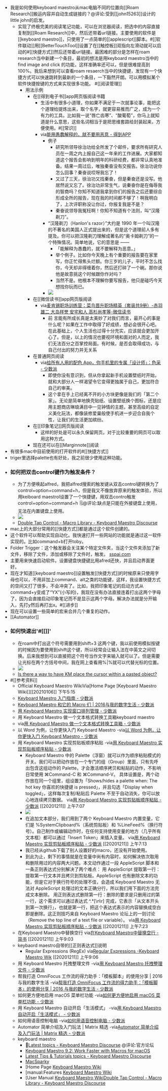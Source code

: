 - 我是如何使用keyboard maestro从mac电脑不同的位置向[[Roam Research]]搬运内容并自动生成链接的？@评论:受到[[john15263]]设计的little john的启发。
    - 实现了终极完美的阅读笔记功能，可以在浏览器阅读，把选中的内容直接复制到[[Roam Research]]中，然后还带着url链接。主要使用的软件是[[keyboard maestro]]，只使用了一点简单的[[applescript]]脚本。#[[软件联动]]用[[BetterTouchTool]]设置了在[[触控板]]双指向左滑动就可以启动的#[[快捷方式]]然后还带着url链接。最困难的部分是怎样在roam research当中新建一个条目，最初的想法是用keyboard maestro当中的find image and click 的功能，这样准确率还可以，但是很难提高到100%。我后来想到可以查看roam resaerch当中的快捷键，发现有一个快捷方式可以快速跳转到最新的一个条目，一下豁然开朗。可以用模拟某个软件快捷按键的方式来实现很多功能。
#[[阅读管理]]
        - 用法示例
            - 在[[得到电子书]]app网页版阅读书籍
                - 生活中有很多小道理，你如果不满足于一次就事论事，能把这个道理给提炼出来，取个名字，就更容易推而广之，成为一个有力的工具。比如我一说“唇亡齿寒”、“酸葡萄”，你马上就知道是什么意思，这些名词相当于是把思维套路给封装起来，方便使用。#[[常识]]
                - via[能用愚蠢解释的，就不要用恶意 - 得到APP](https://www.dedao.cn/article/Q8dpgOa54NZMVzmmZNKByzxkwYm2Rl)
                    - 例子
                        - 研究所领导徐治功给全所发了个邮件，要求所有研究人员在一周之内上报自己这一年来的工作进展。大家都知道这个报告会影响到明年的科研经费，都非常认真地准备。结果一周过后，唯独秦奋没有交报告。徐治功说你怎么回事？秦奋说哎呀我忘了！
                        - 又过了三天，徐治功又找秦奋，但是秦奋还是没写。他居然说又忘了。徐治功非常生气，说秦奋你是在侮辱我的智商吗？你知不知道我拿到你们的报告之后还要综合形成全所的报告，现在我的时间都不够了！啊我明白了，上次评职称没让你过，你报复我是不是？
                        - 秦奋说领导我冤枉啊！你知不知道有个法则，叫“汉隆剃刀”。
                    - “汉隆剃刀（Hanlon's razor）”大约是 1990 年一个叫汉隆的不著名的美国人正式提出来的，但是这个道理前人多有提及。你可以把汉隆剃刀理解成著名的“奥卡姆剃刀”的一个特殊情况。简单地说，它的意思是 ——
                        - 「能解释为愚蠢的，就不要解释为恶意。」
                        - 举个例子。比如你今天晚上有个重要的报告要在家里写，你正忙得焦头烂额。你三岁的儿子，平时不怎么找你，今天却非得缠着你，然后还打碎了一个碗。那你说他是故意挑这个时候跟你作对吗？
                        - 当然不是。他根本不理解你要写报告，他只是碰巧今天想找你玩而已。
                    - ![](https://firebasestorage.googleapis.com/v0/b/firescript-577a2.appspot.com/o/imgs%2Fapp%2Fxinyiheng%2F32oy32xAHh.png?alt=media&token=e72996f1-6ee3-4956-a669-a030675e1a61)
            - 在[[微信读书]]app网页版阅读
                - via[麦肯锡职场训练营：菜鸟晋升职场精英（套装共9册）-赤羽雄二 大岛祥誉 安宅和人 高杉尚孝等-微信读书](https://weread.qq.com/web/reader/277327d071916d4e277776eke4d32d5015e4da3b7fbb1fa)
                    - 前 言能有所成长真是太美妙了对我们而言，最开心的事是什么呢？如果在工作中取得了好成绩，想必会很开心吧。在此基础上，个人生活也过得十分充实，应该就会更加开心了。但是，以上的情况也要视环境和面对的人而定，我们无法百分之百掌控局面。有时候，是否会取得成功，与自己付出的努力并无关系
            - 在普通网页阅读
                - via[给所有人用的配色 App，你手机里的专属「设计师」：色采 - 少数派](https://sspai.com/post/63476)
                    - 即使你没有意识到，但从你拿起新手机设置壁纸时开始，就和大部分人一样渴望令它变得更独属于自己，更加符合自己的审美。
                    - 这个拿在手上已经离不开的小方块更像是我们的「第二个家」。无论是简单地换壳贴纸、设置壁纸换个图标，还是应用主题商店琳琅满目中一见钟情的主题，甚至高级的自定义美化玩法，都像装修爱巢般使手机进一步迎合自我个性，让我们的生活更加缤纷。
            - 在[[印象笔记]]网页版阅读
                - 这样的好处是可以永久保留网页。对于比较重要的网页可以取用这种方式。
            - 现在还可以在[[Marginnote]]阅读
- 有很多mac中目前使用的打开软件的#[[快捷方式]]
- triger里选择palette也有好处，我之前很少使用这种功能。
- ### 如何把双击control键作为触发条件？
    - 为了方便唤起alfred，我把alfred搜索的触发键从双击control键转换为了 control+option+command+h，但是我又不像放弃原来的触发体验，所以用keiboard maestrol设置了一个快捷键，用双击contro触发control+option+command+h 🗒@评论:缺点是只能在外接键盘上使用，无法在内置键盘上使用。
    - ![](https://firebasestorage.googleapis.com/v0/b/firescript-577a2.appspot.com/o/imgs%2Fapp%2Fxinyiheng%2FdQRcjJcHTC.png?alt=media&token=8f8614ae-a156-41ef-a701-61bf418bd0dc)
    - [Double Tap Control - Macro Library - Keyboard Maestro Discourse](https://forum.keyboardmaestro.com/t/double-tap-control/202)
- mac上的大部分常用的[[快捷方式]]都是通过这个软件创建的。
- 这个软件可以帮助实现自动化。我快速打开一些网站的功能就是通过这一软件实现的。比如command+b打开toby。
- Folder Trigger：这个触发器会关注某个特定文件夹，当这个文件夹添加了新文件，移除了文件，添加或移除了文件时，触发。 [sspai.com](https://sspai.com/post/36442)
- 主要用来快速启动软件。设置键盘快捷键比用afred还快，并且启动界面更好。
- 现在才知道[[keyboard maestro]]设置触发[[快捷方式]]的时候原来只使用字母也可以，不用非加上command、alt之类的功能键，这样，我设置快捷方式的空间又打了很多，不会冲突了。比如，我把印象笔记的启动方式从command+y变成了“YX”(小写的)，我现在没有办法直接连着打出这两个字母了，因为会直接启动印象笔记而不是显示这两个字母。解决办法就是分开输入，先打y然后再打出x。#[[进步]]
- 现在可以设置一些简单的宏来合并几个重复的动作。
- [[Automator]]
- ### 如何快速出'#[[]]'
    - 在roam中打出这个符号需要用到shift+3 这两个键，我以前使用模拟按键的时候因为要使用到shift这个键，所以经常会让输入法在中英文之间切换。后来我想到可以直接把这个符号当作文字来输入就可以了。但是需要让光标在两个方括号中间，我在网上查看用%|%就可以代替光标的位置。
    - ![](https://firebasestorage.googleapis.com/v0/b/firescript-577a2.appspot.com/o/imgs%2Fapp%2Fxinyiheng%2FBLBjBN_XsV.png?alt=media&token=47d7bb7c-a1b6-4d61-8240-4edf3ac89b6e)
    - [Is there a way to have KM place the cursor within a pasted object?](https://forum.keyboardmaestro.com/t/is-there-a-way-to-have-km-place-the-cursor-within-a-pasted-object/9365)
- #[[参考资料]]
    - Official Keyboard Maestro WikiVia[Home Page [Keyboard Maestro Wiki[[]](]]https://wiki.keyboardmaestro.com/Home_Page)[[20210106]] 下午5:15 
    - [Keyboard Maestro 入门指南 - 少数派](https://sspai.com/post/36442) 
    - [Keyboard Maestro 和它的 Macro 们 | 2016与我的数字生活 - 少数派](https://sspai.com/post/36707) 
    - [用 Keyboard Maestro 实现窗口排列管理 - 少数派](https://sspai.com/post/55908)
    - 用 Keyboard Maestro 做一个文本格式转换工具箱keyboard maestro
    - via[用 Keyboard Maestro 做一个文本格式转换工具箱 - 少数派](https://sspai.com/post/56851)
    - 以 Word 为例，让你更快入门 Keyboard Maestro
-via[以 Word 为例，让你更快入门 Keyboard Maestro - 少数派](https://sspai.com/post/44091)
    - 用 Keyboard Maestro 实现剪贴板顺序粘贴
-via[用 Keyboard Maestro 实现剪贴板顺序粘贴 - 少数派](https://sspai.com/post/56648)
        - Keyboard Maestro 中的 Palette（浮窗）就可以作为顺序粘贴模式的开关。我们可以把动作放在一个专门的组（Group）里面，只有先呼出包含这组动作的 Palette，才会激活顺序拷贝和粘贴的动作，不影响日常使用 ⌘Command-C 和 ⌘Command-V。
具体设置是，两个动作放在同一个组里，组设置为「Shows/hides a palette when: The hot key 你喜欢的快捷键 is pressed」，并且勾选「Display when toggled」，这样每次复制/粘贴后 Palette 不至于自动消失，你可以放心地连续拷贝数据。
via[用 Keyboard Maestro 实现剪贴板顺序粘贴 - 少数派](https://sspai.com/post/56648)
[[20201211]] 上午7:07
        - ![](https://firebasestorage.googleapis.com/v0/b/firescript-577a2.appspot.com/o/imgs%2Fapp%2Fxinyiheng%2FSuWZKXmP8Y.png?alt=media&token=2ee2a7ae-174b-44ac-b7ad-8018246a3323)
        - 在追加文本部分，我们用到了两个 Keyboard Maestro 内置变量，它们是 %SystemClipboard%（系统剪贴板）和 %LineFeed%（换行符号）。自己制作或编辑动作时，在任何支持使用变量的地方（几乎所有文本框）都可以通过「Insert Token」来插入变量。
via[用 Keyboard Maestro 实现剪贴板顺序粘贴 - 少数派](https://sspai.com/post/56648)
[[20201211]] 上午7:13
        - 我已经从github下载了别人设置好的macro，还没有开始使用。
        - 到此为止，剩下的事情就是在变量中尚有内容时，如何解决依次取用和删除用过的内容两大问题。本文动作通过一段 AppleScript 脚本和一条正则表达式分别解决了两个难点：
用 AppleScript 提取第一行：提取第一行文本并且拷贝到剪贴板。AppleScript 也有删除文本的功能，但是它对于换行符号的处理不佳，会造成 Keyboard Maestro 无法对 AppleScript 处理过的文本正确分行，所以我们用下面的方法完成文本删除。
用正则表达式删除第一行：删除的要求是只删用过的第一行，这个需求可以通过表达式 ^.*[\n\r] 完成，它表示「从文本开头到第一次换行」，也就是第一行，把这个表达式表示的内容替换成空白即是删除。这正则技巧来自 Keyboard Maestro 论坛上的一则讨论（Remove the top line of a text file or variable）。
via[用 Keyboard Maestro 实现剪贴板顺序粘贴 - 少数派](https://sspai.com/post/56648)
[[20201211]] 上午7:23
    - 在Keyboard Maestro中替换空行
via[在Keyboard Maestro中替换空行 - 简书](https://www.jianshu.com/p/b25bdde6e5c6)
[[20201211]] 上午9:03
    - keybaord maestro自带的[[正则表达式]]说明
        - Regular Expressions (RegEx)
via[Regular Expressions -Keyboard Maestro Wik](https://wiki.keyboardmaestro.com/Regular_Expressions?s[]=regular)
[[20201211]] 上午9:06
    - 用 Keyboard Maestro 托拽整理文件
-via[用 Keyboard Maestro 托拽整理文件 - 少数派](https://sspai.com/post/44429)
    - 帮我打造 OmniFocus 工作流的得力助手：「模板脚本」的使用分享 | 2016 与我的数字生活
-via[帮我打造 OmniFocus 工作流的得力助手：「模板脚本」的使用分享 | 2016 与我的数字生活 - 少数派](https://sspai.com/post/36927)
    - 如何更方便地启用 macOS 菜单栏功能
-via[如何更方便地启用 macOS 菜单栏功能 - 少数派](https://sspai.com/post/46169)
    - 用 Keyboard Maestro 自动开启「生活模式」
-via[用 Keyboard Maestro 自动开启「生活模式」 - 少数派](https://sspai.com/post/42322)
    - 如何用语音控制电脑
-via[如何用语音控制电脑 - 少数派](https://sspai.com/post/45630)
    - Automator 简单介绍及入门玩法 | Matrix 精选
-via[Automator 简单介绍及入门玩法 | Matrix 精选 - 少数派](https://sspai.com/post/36667)
    - keyboard maestro
        - 🦩[Latest topics - Keyboard Maestro Discourse](https://forum.keyboardmaestro.com/latest) @评论:官方论坛
        - [Keyboard Maestro 9.2: Work Faster with Macros for macOS](https://www.keyboardmaestro.com/main/#Pricing)
        - [Latest Tips & Tutorials topics - Keyboard Maestro Discourse](https://forum.keyboardmaestro.com/c/tips/14)
        - [MacSparky](https://www.macsparky.com/)
        - [Home Page [Keyboard Maestro Wiki](https://wiki.keyboardmaestro.com/doku.php)
        - [manual:Features [Keyboard Maestro Wiki](https://wiki.keyboardmaestro.com/manual/Features)
        - [User Manual [Keyboard Maestro Wiki](https://wiki.keyboardmaestro.com/User_Manual)[Double Tap Control - Macro Library - Keyboard Maestro Discourse](https://forum.keyboardmaestro.com/t/double-tap-control/202)
